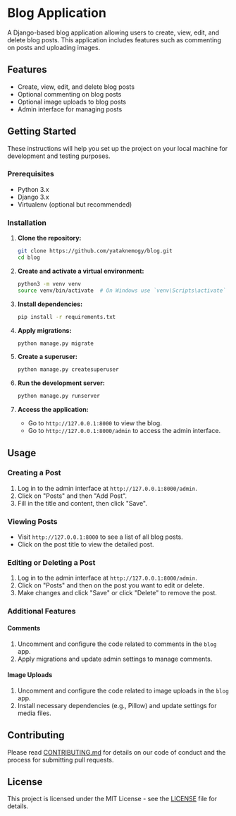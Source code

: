 # Blog Application

A Django-based blog application allowing users to create, view, edit, and delete blog posts. This application includes features such as commenting on posts and uploading images.

## Features

- Create, view, edit, and delete blog posts
- Optional commenting on blog posts
- Optional image uploads to blog posts
- Admin interface for managing posts

## Getting Started

These instructions will help you set up the project on your local machine for development and testing purposes.

### Prerequisites

- Python 3.x
- Django 3.x
- Virtualenv (optional but recommended)

### Installation

1. **Clone the repository:**

    ```bash
    git clone https://github.com/yataknemogy/blog.git
    cd blog
    ```

2. **Create and activate a virtual environment:**

    ```bash
    python3 -m venv venv
    source venv/bin/activate  # On Windows use `venv\Scripts\activate`
    ```

3. **Install dependencies:**

    ```bash
    pip install -r requirements.txt
    ```

4. **Apply migrations:**

    ```bash
    python manage.py migrate
    ```

5. **Create a superuser:**

    ```bash
    python manage.py createsuperuser
    ```

6. **Run the development server:**

    ```bash
    python manage.py runserver
    ```

7. **Access the application:**

    - Go to `http://127.0.0.1:8000` to view the blog.
    - Go to `http://127.0.0.1:8000/admin` to access the admin interface.

## Usage

### Creating a Post

1. Log in to the admin interface at `http://127.0.0.1:8000/admin`.
2. Click on "Posts" and then "Add Post".
3. Fill in the title and content, then click "Save".

### Viewing Posts

- Visit `http://127.0.0.1:8000` to see a list of all blog posts.
- Click on the post title to view the detailed post.

### Editing or Deleting a Post

1. Log in to the admin interface at `http://127.0.0.1:8000/admin`.
2. Click on "Posts" and then on the post you want to edit or delete.
3. Make changes and click "Save" or click "Delete" to remove the post.

### Additional Features

#### Comments

1. Uncomment and configure the code related to comments in the `blog` app.
2. Apply migrations and update admin settings to manage comments.

#### Image Uploads

1. Uncomment and configure the code related to image uploads in the `blog` app.
2. Install necessary dependencies (e.g., Pillow) and update settings for media files.

## Contributing

Please read [CONTRIBUTING.md](CONTRIBUTING.md) for details on our code of conduct and the process for submitting pull requests.

## License

This project is licensed under the MIT License - see the [LICENSE](LICENSE) file for details.
